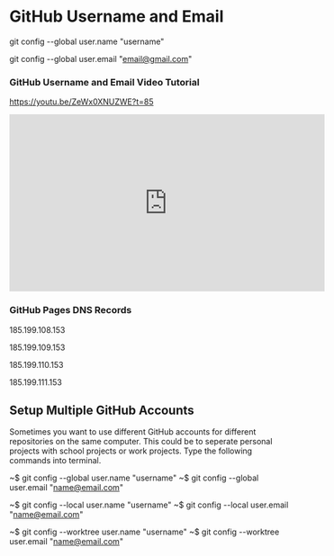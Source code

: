 # GitHub Username and Email

git config --global user.name "username"

git config --global user.email "email@gmail.com"

### GitHub Username and Email Video Tutorial 
https://youtu.be/ZeWx0XNUZWE?t=85

<div class="responsive-iframe-container"><iframe width="560" height="315" src="https://www.youtube.com/embed/ZeWx0XNUZWE?t=85" title="YouTube video player" frameborder="0" allow="accelerometer; autoplay; clipboard-write; encrypted-media; gyroscope; picture-in-picture" allowfullscreen></iframe></div>

### GitHub Pages DNS Records
185.199.108.153

185.199.109.153

185.199.110.153

185.199.111.153

## Setup Multiple GitHub Accounts
Sometimes you want to use different GitHub accounts for different repositories on the same computer. This could be to seperate personal projects with school projects or work projects. Type the following commands into terminal.

~$ git config --global user.name "username"
~$ git config --global user.email "name@email.com"

~$ git config --local user.name "username"
~$ git config --local user.email "name@email.com"

~$ git config --worktree user.name "username"
~$ git config --worktree user.email "name@email.com"
